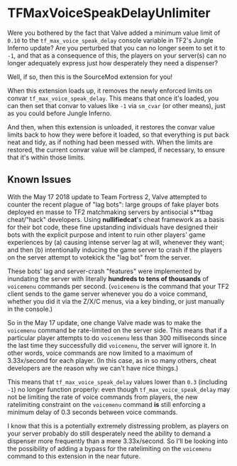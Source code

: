 TFMaxVoiceSpeakDelayUnlimiter
=============================

Were you bothered by the fact that Valve added a minimum value limit of `0.10`
to the `tf_max_voice_speak_delay` console variable in TF2's Jungle Inferno
update? Are you perturbed that you can no longer seem to set it to `-1`, and
that as a consequence of this, the players on your server(s) can no longer
adequately express just how desperately they need a dispenser?

Well, if so, then this is the SourceMod extension for you!

When this extension loads up, it removes the newly enforced limits on convar
`tf_max_voice_speak_delay`. This means that once it's loaded, you can then set
that convar to values like `-1` via `sm_cvar` (or other means), just as you
could before Jungle Inferno.

And then, when this extension is unloaded, it restores the convar value limits
back to how they were before it loaded, so that everything is put back neat and
tidy, as if nothing had been messed with. When the limits are restored, the
current convar value will be clamped, if necessary, to ensure that it's within
those limits.

Known Issues
------------
With the May 17 2018 update to Team Fortress 2, Valve attempted to counter the
recent plague of "lag bots": large groups of fake player bots deployed en
masse to TF2 matchmaking servers by antisocial s\*\*tbag cheat/"hack"
developers. Using **nullifiedcat**'s cheat framework as a basis for their bot
code, these fine upstanding individuals have designed their bots with the
explicit purpose and intent to ruin other players' game experiences by (a)
causing intense server lag at will, whenever they want; and then (b)
intentionally inducing the game server to crash if the players on the server
attempt to votekick the "lag bot" from the server.

These bots' lag and server-crash "features" were implemented by inundating the
server with literally **hundreds to tens of thousands** of `voicemenu` commands
per second. (`voicemenu` is the command that your TF2 client sends to the game
server whenever you do a voice command, whether you did it via the Z/X/C menus,
via a key binding, or just manually in the console.)

So in the May 17 update, one change Valve made was to make the `voicemenu`
command be rate-limited on the server side. This means that if a particular
player attempts to do `voicemenu` less than 300 milliseconds since the last
time they successfully did `voicemenu`, the server will ignore it. In other
words, voice commands are now limited to a maximum of 3.33x/second for each
player. (In this case, as in so many others, cheat developers are the reason
why we can't have nice things.)

This means that `tf_max_voice_speak_delay` values lower than `0.3` (including
`-1`) no longer function properly: even though `tf_max_voice_speak_delay` may
not be limiting the rate of voice commands from players, the new ratelimiting
constraint on the `voicemenu` command **is** still enforcing a minimum delay of
0.3 seconds between voice commands.

I know that this is a potentially extremely distressing problem, as players on
your server probably do still desperately need the ability to demand a
dispenser more frequently than a mere 3.33x/second. So I'll be looking into the
possibility of adding a bypass for the ratelimiting on the `voicemenu` command
to this extension in the near future.

